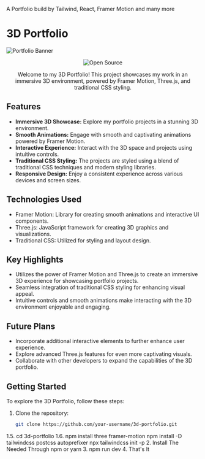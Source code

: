 
A Portfolio build by Tailwind, React, Framer Motion and many more
# 3D Portfolio

![Portfolio Banner](https://path-to-your-image.png)

<p align="center">
  <img src="https://img.shields.io/badge/Open%20Source-8A2BE2" alt="Open Source">
</p>

<p align="center">
  Welcome to my 3D Portfolio! This project showcases my work in an immersive 3D environment, powered by Framer Motion, Three.js, and traditional CSS styling.
</p>

## Features

- **Immersive 3D Showcase:** Explore my portfolio projects in a stunning 3D environment.
- **Smooth Animations:** Engage with smooth and captivating animations powered by Framer Motion.
- **Interactive Experience:** Interact with the 3D space and projects using intuitive controls.
- **Traditional CSS Styling:** The projects are styled using a blend of traditional CSS techniques and modern styling libraries.
- **Responsive Design:** Enjoy a consistent experience across various devices and screen sizes.

## Technologies Used

- Framer Motion: Library for creating smooth animations and interactive UI components.
- Three.js: JavaScript framework for creating 3D graphics and visualizations.
- Traditional CSS: Utilized for styling and layout design.

## Key Highlights

- Utilizes the power of Framer Motion and Three.js to create an immersive 3D experience for showcasing portfolio projects.
- Seamless integration of traditional CSS styling for enhancing visual appeal.
- Intuitive controls and smooth animations make interacting with the 3D environment enjoyable and engaging.

## Future Plans

- Incorporate additional interactive elements to further enhance user experience.
- Explore advanced Three.js features for even more captivating visuals.
- Collaborate with other developers to expand the capabilities of the 3D portfolio.

## Getting Started

To explore the 3D Portfolio, follow these steps:

1. Clone the repository:

   ```sh
   git clone https://github.com/your-username/3d-portfolio.git
1.5. cd 3d-portfolio
1.6. npm install three framer-motion
npm install -D tailwindcss postcss autoprefixer
npx tailwindcss init -p
2. Install The Needed Through npm or yarn
3. npm run dev
4. That's It

